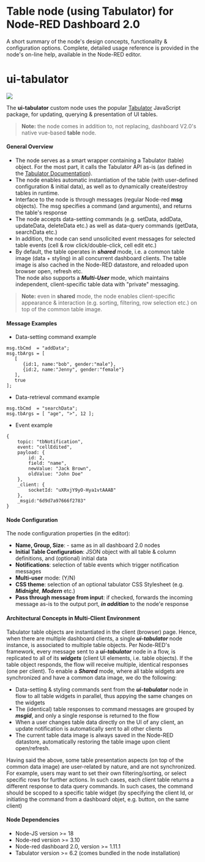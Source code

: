 # Table node (using Tabulator) for Node-RED Dashboard 2.0

A short summary of the node's design concepts, functionality & configuration options. Complete, detailed usage reference is provided in the node's on-line help, available in the Node-RED editor.
# ui-tabulator
![](https://github.com/omrid01/node-red-dashboard-2-table-tabulator/assets/100078999/e0ed0b1d-6883-4e96-890c-3e47c136173a)

The **ui-tabulator** custom node uses the popular [Tabulator](https://www.tabulator.info) JavaScript package, for updating, querying & presentation of UI tables.
> **Note:** the node comes in addition to, not replacing, dashboard V2.0's native vue-based **table** node.

#### General Overview
* The node serves as a smart wrapper containing a Tabulator (table) object. For the most part, it calls the Tabulator API as-is (as defined in the [Tabulator Documentation](https://tabulator.info/docs/6.2)).
* The node enables automatic instantiation of the table (with user-defined configuration & initial data), as well as to dynamically create/destroy  tables in runtime.
* Interface to the node is through messages (regular Node-red **msg** objects). The msg specifies a command (and arguments), and returns the table's response
* The node accepts data-setting commands (e.g. setData, addData, updateData, deleteData etc.) as well as data-query commands (getData, searchData etc.)
* In addition, the node can send unsolicited event messages for selected table events (cell & row click/double-click, cell edit etc.)
* By default, the table operates in **_shared_** mode, i.e. a common table image (data + styling) in all concurrent dashboard clients. The table image is also cached in the Node-RED datastore, and reloaded upon browser open, refresh etc.  
The node also supports a **_Multi-User_** mode, which maintains independent, client-specific table data with "private" messaging.
> **Note:** even in **shared** mode, the node enables client-specific appearance & interaction (e.g. sorting, filtering, row selection etc.) on top of the common table image.
#### Message Examples
* Data-setting command example
```
msg.tbCmd  = "addData";
msg.tbArgs = [
   [
      {id:1, name:"bob", gender:"male"},
      {id:2, name:"Jenny", gender:"female"}
   ],
   true
];
```
* Data-retrieval command example
```
msg.tbCmd  = "searchData";
msg.tbArgs = [ "age", ">", 12 ];
```
* Event example
```
{
    topic: "tbNotification",
    event: "cellEdited",
    payload: {
        id: 2,
        field: "name",
        newValue: "Jack Brown",
        oldValue: "John Doe"
    },
    _client: {
        socketId: "uXRxjY9yO-Hya1vtAAAB"
    },
    _msgid:"6d9d7a97666f2783"
}
```
#### Node Configuration
The node configuration properties (in the editor):
* **Name, Group, Size**: - same as in all dashboard 2.0 nodes
* **Initial Table Configuration**: JSON object with all table & column definitions, and (optional) initial data
* **Notifications**: selection of table events which trigger notification messages
* **Multi-user** mode: (Y/N)
* **CSS theme**: selection of an optional tabulator CSS Stylesheet (e.g. **_Midnight_**, **_Modern_** etc.)
* **Pass through message from input**: if checked, forwards the incoming message as-is to the output port, **_in addition_** to the node'e response
#### Architectural Concepts in Multi-Client Environment
Tabulator table objects are instantiated in the client (browser) page. Hence, when there are multiple dashboard clients, a single **_ui-tabulator_** node instance, is associated to multiple table objects. Per Node-RED's framework, every message sent to a **_ui-tabulator_** node in a flow, is replicated to all of its **_widgets_** (client UI elements, i.e. table objects). If the table object responds, the flow will receive multiple, identical responses (one per client). To enable a **_Shared_** mode, where all table widgets are synchronized and have a common data image, we do the following:
* Data-setting & styling commands sent from the **_ui-tabulator_** node in flow to all table widgets in parallel, thus appying the same changes on the widgets
* The (identical) table responses to command messages are grouped by **_msgid_**, and only a single response is returned to the flow
* When a user changes table data directly on the UI of any client, an update notification is automatically sent to all other clients
* The current table data image is always saved in the Node-RED datastore, automatically restoring the table image upon client open/refresh.

Having said the above, some table presentation aspects (on top of the common data image) are user-related by nature, and are not synchronized. For example, users may want to set their own filtering/sorting, or select specific rows for further actions. In such cases, each client table returns a different response to data query commands. In such cases, the command should be scoped to a specific table widget (by specifying the client Id, or initiating the command from a dashboard objet, e.g. button, on the same client)
#### Node Dependencies
* Node-JS version >= 18
* Node-red version >= 3.10
* Node-red dashboard 2.0, version >= 1.11.1
* Tabulator version >= 6.2 (comes bundled in the node installation)
